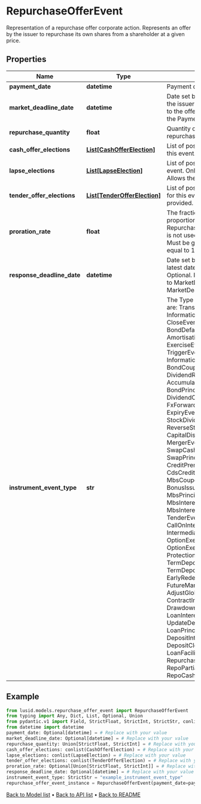 # RepurchaseOfferEvent

Representation of a repurchase offer corporate action.  Represents an offer by the issuer to repurchase its own shares from a shareholder at a given price.
## Properties
Name | Type | Description | Notes
------------ | ------------- | ------------- | -------------
**payment_date** | **datetime** | Payment date of the event. | [optional] 
**market_deadline_date** | **datetime** | Date set by the issuer or by an agent of the issuer as the latest date to respond to the offer. Must be before or equal to the PaymentDate. | [optional] 
**repurchase_quantity** | **float** | Quantity of the security to be repurchased. | 
**cash_offer_elections** | [**List[CashOfferElection]**](CashOfferElection.md) | List of possible CashOfferElections for this event. Only 1 should be provided. | 
**lapse_elections** | [**List[LapseElection]**](LapseElection.md) | List of possible LapseElections for this event. Only 1 should be provided.  Allows the user to opt out of the offer. | 
**tender_offer_elections** | [**List[TenderOfferElection]**](TenderOfferElection.md) | List of possible TenderOfferElections for this event. Only 1 should be provided. | 
**proration_rate** | **float** | The fraction used to calculate a proportional adjustment for RepurchaseQuantity when a full period is not used.  Defaults to 1 if not set. Must be greater than 0 and less than or equal to 1. | [optional] [default to 1]
**response_deadline_date** | **datetime** | Date set by the account servicer as the latest date to respond to the offer.  Optional. If set, must be before or equal to MarketDeadlineDate.  Defaults to MarketDeadlineDate if not set. | [optional] 
**instrument_event_type** | **str** | The Type of Event. The available values are: TransitionEvent, InformationalEvent, OpenEvent, CloseEvent, StockSplitEvent, BondDefaultEvent, CashDividendEvent, AmortisationEvent, CashFlowEvent, ExerciseEvent, ResetEvent, TriggerEvent, RawVendorEvent, InformationalErrorEvent, BondCouponEvent, DividendReinvestmentEvent, AccumulationEvent, BondPrincipalEvent, DividendOptionEvent, MaturityEvent, FxForwardSettlementEvent, ExpiryEvent, ScripDividendEvent, StockDividendEvent, ReverseStockSplitEvent, CapitalDistributionEvent, SpinOffEvent, MergerEvent, FutureExpiryEvent, SwapCashFlowEvent, SwapPrincipalEvent, CreditPremiumCashFlowEvent, CdsCreditEvent, CdxCreditEvent, MbsCouponEvent, MbsPrincipalEvent, BonusIssueEvent, MbsPrincipalWriteOffEvent, MbsInterestDeferralEvent, MbsInterestShortfallEvent, TenderEvent, CallOnIntermediateSecuritiesEvent, IntermediateSecuritiesDistributionEvent, OptionExercisePhysicalEvent, OptionExerciseCashEvent, ProtectionPayoutCashFlowEvent, TermDepositInterestEvent, TermDepositPrincipalEvent, EarlyRedemptionEvent, FutureMarkToMarketEvent, AdjustGlobalCommitmentEvent, ContractInitialisationEvent, DrawdownEvent, LoanInterestRepaymentEvent, UpdateDepositAmountEvent, LoanPrincipalRepaymentEvent, DepositInterestPaymentEvent, DepositCloseEvent, LoanFacilityContractRolloverEvent, RepurchaseOfferEvent, RepoPartialClosureEvent, RepoCashFlowEvent | 
## Example

```python
from lusid.models.repurchase_offer_event import RepurchaseOfferEvent
from typing import Any, Dict, List, Optional, Union
from pydantic.v1 import Field, StrictFloat, StrictInt, StrictStr, conlist, validator
from datetime import datetime
payment_date: Optional[datetime] = # Replace with your value
market_deadline_date: Optional[datetime] = # Replace with your value
repurchase_quantity: Union[StrictFloat, StrictInt] = # Replace with your value
cash_offer_elections: conlist(CashOfferElection) = # Replace with your value
lapse_elections: conlist(LapseElection) = # Replace with your value
tender_offer_elections: conlist(TenderOfferElection) = # Replace with your value
proration_rate: Optional[Union[StrictFloat, StrictInt]] = # Replace with your value
response_deadline_date: Optional[datetime] = # Replace with your value
instrument_event_type: StrictStr = "example_instrument_event_type"
repurchase_offer_event_instance = RepurchaseOfferEvent(payment_date=payment_date, market_deadline_date=market_deadline_date, repurchase_quantity=repurchase_quantity, cash_offer_elections=cash_offer_elections, lapse_elections=lapse_elections, tender_offer_elections=tender_offer_elections, proration_rate=proration_rate, response_deadline_date=response_deadline_date, instrument_event_type=instrument_event_type)

```

[Back to Model list](../README.md#documentation-for-models) &#8226; [Back to API list](../README.md#documentation-for-api-endpoints) &#8226; [Back to README](../README.md)

